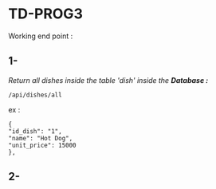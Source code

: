 # TD-PROG3

Working end point :


## 1-
 *Return all dishes inside the table 'dish' inside the **Database :***

    /api/dishes/all

ex :

    {
    "id_dish": "1",
    "name": "Hot Dog",
    "unit_price": 15000
    }, 

## 2-

    